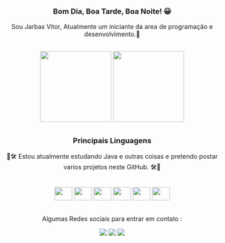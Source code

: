 <div align="center">
  <h3> Bom Dia, Boa Tarde, Boa Noite! 😀</h3>
  <p> Sou Jarbas Vitor, Atualmente um iniciante da area de programação e desenvolvimento.🎈</p>
</div>
  
## 

<div align="center">
  <a href="https://github.com/JarbasVitor"></a>
  <img height="160em" src="https://github-readme-stats.vercel.app/api?username=JarbasVitor&show_icons=true&theme=synthwave&include_all_commits=true&count_private=true"/>
  <img height="160em" src="https://github-readme-stats.vercel.app/api/top-langs/?username=JarbasVitor&layout=compact&langs_count=7&theme=synthwave"/>
</div>



## 

<div align="center">
  <h3>Principais Linguagens</h3>
  <p> 🔨🛠 Estou atualmente estudando Java e outras coisas e pretendo postar varios projetos neste GitHub. 🛠🔨</p>
</div>

<div style="display: inline_block" align="center"><br>
  <img height="30" width="40" src="https://cdn.jsdelivr.net/gh/devicons/devicon/icons/html5/html5-original.svg" />  
  <img height="30" width="40" src="https://cdn.jsdelivr.net/gh/devicons/devicon/icons/css3/css3-original.svg" /> 
  <img height="30" width="40" src="https://cdn.jsdelivr.net/gh/devicons/devicon/icons/c/c-original.svg"  /> 
  <img height="30" width="40" src="https://cdn.jsdelivr.net/gh/devicons/devicon/icons/cplusplus/cplusplus-original.svg" /> 
  <img height="30" width="40" src="https://cdn.jsdelivr.net/gh/devicons/devicon/icons/java/java-original.svg" /> 
  <img height="30" width="40" src="https://cdn.jsdelivr.net/gh/devicons/devicon/icons/git/git-original.svg" />
</div>

##

<div align="center"> 
Algumas Redes sociais para entrar em contato :

  <a href="https://www.instagram.com/_jarbasvitor/" target="_blank"><img src="https://img.shields.io/badge/-Instagram-%23E4405F?style=for-the-badge&logo=instagram&logoColor=white" target="_blank"></a>
  <a href = "mailto:jarbasvitor.pereira@hotmail.com"><img src="https://img.shields.io/badge/-Gmail-%23333?style=for-the-badge&logo=gmail&logoColor=white" target="_blank"></a>
  <a href="https://www.linkedin.com/in/jarbasvitor" target="_blank"><img src="https://img.shields.io/badge/-LinkedIn-%230077B5?style=for-the-badge&logo=linkedin&logoColor=white" target="_blank"></a> 
</div>

